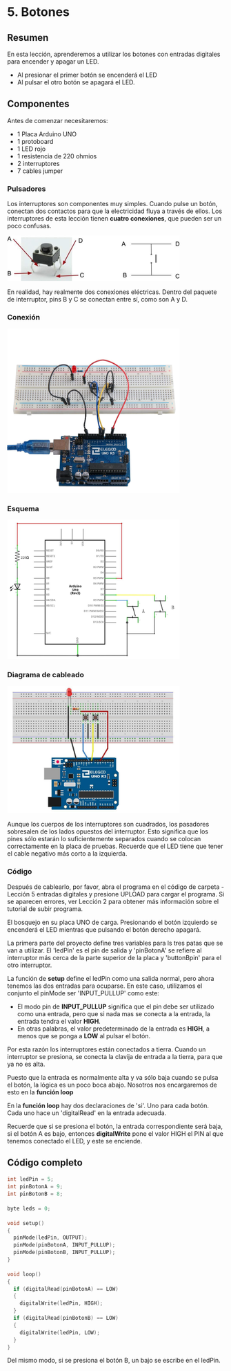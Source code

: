 # 5. Botones

## Resumen 

En esta lección, aprenderemos a utilizar los botones con entradas digitales para  encender y apagar un LED.  

- Al presionar el primer botón se encenderá el LED
- Al pulsar el otro botón se apagará el LED.  

## Componentes

Antes de comenzar necesitaremos:

- 1 Placa Arduino UNO
- 1 protoboard 
- 1 LED rojo
- 1 resistencia de 220 ohmios 
- 2 interruptores
- 7 cables jumper 

### Pulsadores

Los interruptores son componentes muy simples. Cuando pulse un botón, conectan dos contactos para que la electricidad fluya a través de ellos. Los interruptores de esta lección tienen **cuatro conexiones**, que pueden ser un poco confusas.

<img width="400" src="media/image67.jpeg" id="image67">

En realidad, hay realmente dos conexiones eléctricas. Dentro del paquete de interruptor, pins B y C se conectan entre sí, como son A y D.

### Conexión

<img width="400" src="media/image70.jpeg" id="image70">

### Esquema

<img width="400" src="media/image68.jpeg" id="image68">


### Diagrama de cableado

<img width="400" src="media/image69.jpeg" id="image69">

Aunque los cuerpos de los interruptores son cuadrados, los pasadores sobresalen de los lados opuestos del interruptor. Esto significa que los pines sólo estarán lo suficientemente separados cuando se colocan correctamente en la placa de pruebas. Recuerde que el LED tiene que tener el cable negativo más corto a la izquierda.

### Código

Después de cablearlo, por favor, abra el programa en el código de carpeta - Lección 5 entradas digitales y presione UPLOAD para cargar el programa. Si se aparecen errores, ver Lección 2 para obtener más información sobre el tutorial de subir programa.

El bosquejo en su placa UNO de carga. Presionando el botón izquierdo se encenderá el LED mientras que pulsando el botón derecho apagará.

La primera parte del proyecto define tres variables para ls tres patas que se van a utilizar. El 'ledPin' es el pin de salida y 'pinBotonA' se refiere al interruptor más cerca de la parte superior de la placa y 'buttonBpin' para el otro interruptor.

La función de **setup** define el ledPin como una salida normal, pero ahora tenemos las dos entradas para ocuparse. 
En este caso, utilizamos el conjunto el pinMode ser 'INPUT_PULLUP' como este:

- El modo pin de **INPUT_PULLUP** significa que el pin debe ser utilizado como una entrada, pero que si nada mas se conecta a la entrada, la entrada tendra el valor **HIGH**. 
- En otras palabras, el valor predeterminado de la entrada es **HIGH**, a menos que se ponga a **LOW** al pulsar el botón.

Por esta razón los interruptores están conectados a tierra. Cuando un interruptor se presiona, se conecta la clavija de entrada a la tierra, para que ya no es alta.

Puesto que la entrada es normalmente alta y va sólo baja cuando se pulsa el botón, la lógica es un poco boca abajo. Nosotros nos encargaremos de esto en la **función loop**

En la **función loop** hay dos declaraciones de 'si'. Uno para cada botón. Cada uno hace un 'digitalRead' en la entrada adecuada.

Recuerde que si se presiona el botón, la entrada correspondiente será baja, si el botón A es bajo, entonces  **digitalWrite** pone el valor HIGH el PIN al que tenemos conectado el LED, y este se enciende.

## Código completo

```c
int ledPin = 5;
int pinBotonA = 9;
int pinBotonB = 8;

byte leds = 0;

void setup() 
{
  pinMode(ledPin, OUTPUT);
  pinMode(pinBotonA, INPUT_PULLUP);  
  pinMode(pinBotonB, INPUT_PULLUP);  
}

void loop() 
{
  if (digitalRead(pinBotonA) == LOW)
  {
    digitalWrite(ledPin, HIGH);
  }
  if (digitalRead(pinBotonB) == LOW)
  {
    digitalWrite(ledPin, LOW);
  }
}
``` 



Del mismo modo, si se presiona el botón B, un bajo se escribe en el ledPin.
